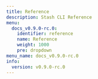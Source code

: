 ```yaml
---
title: Reference
description: Stash CLI Reference
menu:
  docs_v0.9.0-rc.0:
    identifier: reference
    name: Reference
    weight: 1000
    pre: dropdown
menu_name: docs_v0.9.0-rc.0
info:
  version: v0.9.0-rc.0
---
```


